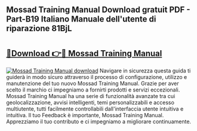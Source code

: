 ## Mossad Training Manual Download gratuit PDF - Part-B19 Italiano Manuale dell'utente di riparazione 81BjL

# <h2><a href="http://dffff8.blite.top/?on=Mossad+Training+Manual">🔗Download 👉🔴 Mossad Training Manual</a></h2>

[![Mossad Training Manual download](https://i.imgur.com/lujVjoI.png)](http://dffff8.blite.top/?on=Mossad+Training+Manual)
Navigare in sicurezza questa guida ti guiderà in modo sicuro attraverso il processo di configurazione, utilizzo e manutenzione del tuo nuovo Mossad Training Manual. Grazie per aver scelto il marchio ci impegniamo a fornirti prodotti e servizi eccezionali. Mossad Training Manual ha una serie di funzionalità avanzate tra cui geolocalizzazione, avvisi intelligenti, temi personalizzabili e accesso multiutente, tutti facilmente controllabili dall'interfaccia utente intuitiva e intuitiva. Il tuo Feedback è importante, Mossad Training Manual. Apprezziamo il tuo contributo e ci impegniamo a migliorare continuamente.
